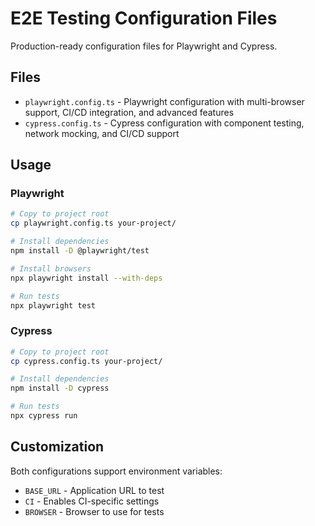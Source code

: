 # E2E Testing Configuration Files

Production-ready configuration files for Playwright and Cypress.

## Files

- `playwright.config.ts` - Playwright configuration with multi-browser support, CI/CD integration, and advanced features
- `cypress.config.ts` - Cypress configuration with component testing, network mocking, and CI/CD support

## Usage

### Playwright

```bash
# Copy to project root
cp playwright.config.ts your-project/

# Install dependencies
npm install -D @playwright/test

# Install browsers
npx playwright install --with-deps

# Run tests
npx playwright test
```

### Cypress

```bash
# Copy to project root
cp cypress.config.ts your-project/

# Install dependencies
npm install -D cypress

# Run tests
npx cypress run
```

## Customization

Both configurations support environment variables:
- `BASE_URL` - Application URL to test
- `CI` - Enables CI-specific settings
- `BROWSER` - Browser to use for tests
